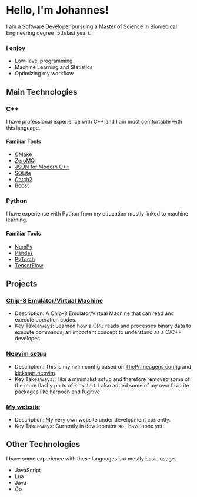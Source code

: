 # Hello, I'm Johannes!

I am a Software Developer pursuing a Master of Science in Biomedical Engineering degree (5th/last year). 

### I enjoy 
- Low-level programming
- Machine Learning and Statistics
- Optimizing my workflow

## Main Technologies

### C++ 
I have professional experience with C++ and I am most comfortable with this language.

#### Familiar Tools 
- [CMake](https://cmake.org/)
- [ZeroMQ](https://zeromq.org/)
- [JSON for Modern C++](https://github.com/nlohmann/json)
- [SQLite](https://www.sqlite.org/cintro.html)
- [Catch2](https://github.com/catchorg/Catch2)
- [Boost](https://www.boost.org/)

### Python 
I have experience with Python from my education mostly linked to machine learning.

#### Familiar Tools 
- [NumPy](https://numpy.org/)
- [Pandas](https://pandas.pydata.org/)
- [PyTorch](https://pytorch.org/)
- [TensorFlow](https://www.tensorflow.org/)

## Projects

### [Chip-8 Emulator/Virtual Machine](https://github.com/ohukainen/chip8)

- Description: A Chip-8 Emulator/Virtual Machine that can read and execute operation codes.
- Key Takeaways: Learned how a CPU reads and processes binary data to execute commands, an important concept to understand as a C/C++ developer.

### [Neovim setup](https://github.com/ohukainen/nvim-config)

- Description: This is my nvim config based on [ThePrimeagens config](https://www.youtube.com/watch?v=w7i4amO_zaE) and [kickstart.neovim](https://github.com/nvim-lua/kickstart.nvim).
- Key Takeaways: I like a minimalist setup and therefore removed some of the more flashy parts of kickstart. I also added some of my own favorite packages like harpoon and fugitive. 

### [My website](https://www.johanneskallstad.com/)

- Description: My very own website under development currently.
- Key Takeaways: Currently in development so I have none yet!

## Other Technologies 
I have some experience with these languages but mostly basic usage.
- JavaScript
- Lua
- Java
- Go
